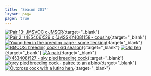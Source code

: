 ```yaml
---
title: 'Season 2017'
layout: page
pager: true
---
```


[![Pair 13: JMSVOC x JMSGR](/img/thumbs/c53140e8685d5a14da5563b8ec5dccd4452f056d.png?width=200&height=200&crop=1:1,smart)](https://i205.photobucket.com/albums/bb166/schilduil/Exhibition%20Budgerigars/Season%202017/2016-09-19%2000.09.59_zpse70x4jde.png){:target="_blank"}
[![Pair 2: (485406)529 x (JMSSKY408)158 - cousins](/img/thumbs/1de2aef43d64ddc2c2152c942ac950b5f20580b1.png?width=200&height=200&crop=1:1,smart)](https://i205.photobucket.com/albums/bb166/schilduil/Exhibition%20Budgerigars/Season%202017/1865584E-58E5-4990-AA9F-9EFE6DE517AD_zpsimpt86bq.png){:target="_blank"}
[![Young hen in the breeding cage - some flecking](/img/thumbs/e872c627c86a5bb595422ddb210e933b608d0069.jpg?width=200&height=200&crop=1:1,smart)](https://i205.photobucket.com/albums/bb166/schilduil/Exhibition%20Budgerigars/Season%202017/9906dccf-549f-4840-acdd-8d1806f5f3d9_zpsrtysobpg.jpg){:target="_blank"}
[![BMCOS: breeding cock (3rd season)](/img/thumbs/70edee890c710bc3f8c035e426b89dd23d10c513.jpg?width=200&height=200&crop=1:1,smart)](https://i205.photobucket.com/albums/bb166/schilduil/Exhibition%20Budgerigars/Season%202017/2193B210-F914-4C0E-A8B5-E35B357621C5_zpsu6f7ubrt.jpg){:target="_blank"}
[![OId hen](/img/thumbs/60779618bbf6cc05d699f9a2193fc5e09b235349.jpg?width=200&height=200&crop=1:1,smart)](https://i205.photobucket.com/albums/bb166/schilduil/Exhibition%20Budgerigars/Season%202017/12521548-112D-4B02-859F-8071D4F9441E_zpsv0q4du4s.jpg){:target="_blank"}
[![A pair.](/img/thumbs/1a3993e0f4607e7d07ed91913fcacb92cc20cd7c.jpg?width=200&height=200&crop=1:1,smart)](https://i205.photobucket.com/albums/bb166/schilduil/Exhibition%20Budgerigars/Season%202017/EC204C50-1A9E-47D8-919C-9256F6BE7931_zpskblfdo5p.jpg){:target="_blank"}
[![(463408)527 - sky pied breeding cock](/img/thumbs/c8738d1973770659b965589c97daf8b36099ca5d.jpg?width=200&height=200&crop=1:1,smart)](https://i205.photobucket.com/albums/bb166/schilduil/Exhibition%20Budgerigars/Season%202017/086A119A-9452-40A6-A669-4D7C662AB87A_zps22zctyne.jpg){:target="_blank"}
[![grey pied breeding cock - paired to an albino](/img/thumbs/bac6d3cfb12201546e0265844e25e56a9d6ac0de.jpg?width=200&height=200&crop=1:1,smart)](https://i205.photobucket.com/albums/bb166/schilduil/Exhibition%20Budgerigars/Season%202017/4094AA2F-378A-4E11-8AE8-0662BA1ED3EA_zpsx0d4ehcm.jpg){:target="_blank"}
[![Outcross cock with a lutino hen.](/img/thumbs/2d827a9c48a8f815435a461bb3b303a212593bf0.jpg?width=200&height=200&crop=1:1,smart)](https://i205.photobucket.com/albums/bb166/schilduil/Exhibition%20Budgerigars/Season%202017/2AAC1781-28EA-4782-9B03-77E060051AF3_zpsk7xcmmc8.jpg){:target="_blank"}
